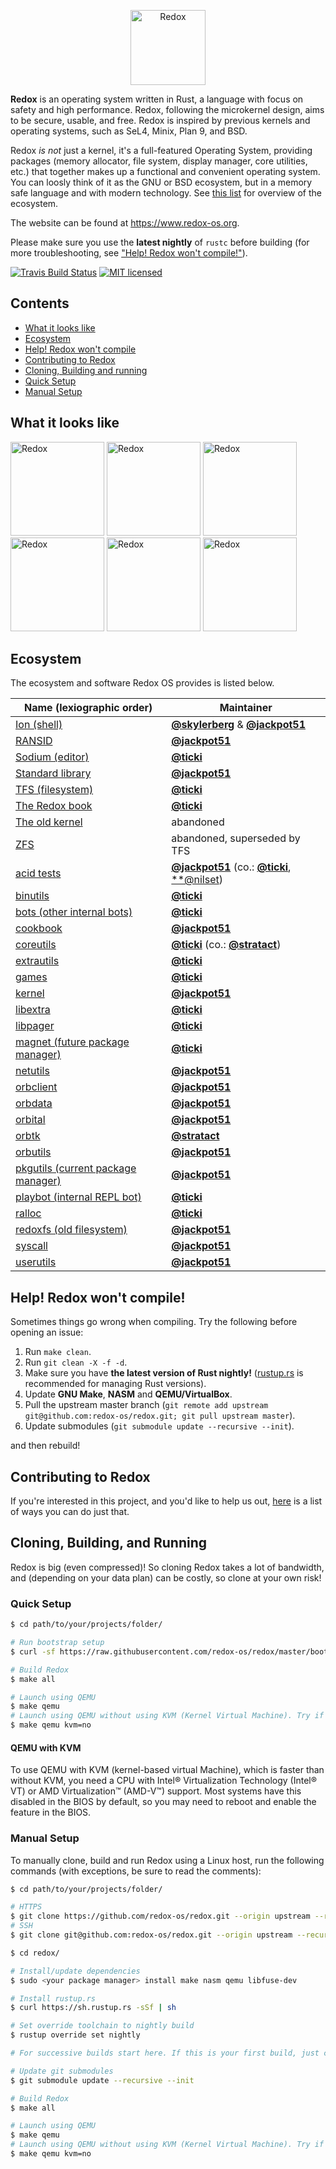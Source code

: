 <p align="center">
<img alt="Redox" height="120" src="https://github.com/redox-os/assets/raw/master/logo.png">
</p>

**Redox** is an operating system written in Rust, a language with focus on safety and high performance. Redox, following the microkernel design, aims to be secure, usable, and free. Redox is inspired by previous kernels and operating systems, such as SeL4, Minix, Plan 9, and BSD.

Redox _is not_ just a kernel, it's a full-featured Operating System, providing packages (memory allocator, file system, display manager, core utilities, etc.) that together makes up a functional and convenient operating system. You can loosly think of it as the GNU or BSD ecosystem, but in a memory safe language and with modern technology. See [this list](#ecosystem) for overview of the ecosystem.

The website can be found at https://www.redox-os.org.

Please make sure you use the **latest nightly** of `rustc` before building (for more troubleshooting, see ["Help! Redox won't compile!"](#compile-help)).

[![Travis Build Status](https://travis-ci.org/redox-os/redox.svg?branch=master)](https://travis-ci.org/redox-os/redox)
[![MIT licensed](https://img.shields.io/badge/license-MIT-blue.svg)](./LICENSE.md)

## Contents

* [What it looks like](#what-it-looks-like)
* [Ecosystem](#ecosystem)
* [Help! Redox won't compile](#compile-help)
* [Contributing to Redox](#contributing)
* [Cloning, Building and running](#cloning-building-running)
 * [Quick Setup](#quick-setup)
 * [Manual Setup](#manual-setup)

## <a name="what-it-looks-like"> What it looks like </a>

<img alt="Redox" height="150" src="https://github.com/redox-os/assets/raw/master/screenshots/Desktop.png">
<img alt="Redox" height="150" src="https://github.com/redox-os/assets/raw/master/screenshots/Fancy_opacity.png">
<img alt="Redox" height="150" src="https://github.com/redox-os/assets/raw/master/screenshots/File_manager.png">

<img alt="Redox" height="150" src="https://github.com/redox-os/assets/raw/master/screenshots/Sodium_v1.png">
<img alt="Redox" height="150" src="https://github.com/redox-os/assets/raw/master/screenshots/Boot.png">
<img alt="Redox" height="150" src="https://github.com/redox-os/assets/raw/master/screenshots/start.png">

## <a name="ecosystem"> Ecosystem </a>

The ecosystem and software Redox OS provides is listed below.

| Name (lexiographic order)                                            | Maintainer
|----------------------------------------------------------------------|---------------------------
| [Ion (shell)](../../../../redox-os/ion)                              | [**@skylerberg**](../../../../skylerberg) & [**@jackpot51**](../../../../jackpot51)
| [RANSID](../../../../redox-os/ransid)                                | [**@jackpot51**](../../../../jackpot51)
| [Sodium (editor)](../../../../redox-os/sodium)                       | [**@ticki**](../../../../ticki)
| [Standard library](../../../../redox-os/libstd)                      | [**@jackpot51**](../../../../jackpot51)
| [TFS (filesystem)](../../../..../../../../ticki/tfs)                 | [**@ticki**](../../../../ticki)
| [The Redox book](../../../../redox-os/book)                          | [**@ticki**](../../../../ticki)
| [The old kernel](../../../../redox-os/old)                           | abandoned
| [ZFS](../../../../redox-os/zfs)                                      | abandoned, superseded by TFS
| [acid tests](../../../../redox-os/acid)                              | [**@jackpot51**](../../../../jackpot51) (co.: [**@ticki**](../../../../ticki), [**@nilset](../../../../nilset))
| [binutils](../../../../redox-os/binutils)                            | [**@ticki**](../../../../ticki)
| [bots (other internal bots)](../../../../redox-os/bots)              | [**@ticki**](../../../../ticki)
| [cookbook](../../../../redox-os/cookbook)                            | [**@jackpot51**](../../../../jackpot51)
| [coreutils](../../../../redox-os/coreutils)                          | [**@ticki**](../../../../ticki) (co.: [**@stratact**](../../../../stratact))
| [extrautils](../../../../redox-os/extrautils)                        | [**@ticki**](../../../../ticki)
| [games](../../../../redox-os/games)                                  | [**@ticki**](../../../../ticki)
| [kernel](../../../../redox-os/kernel)                                | [**@jackpot51**](../../../../jackpot51)
| [libextra](../../../../redox-os/libextra)                            | [**@ticki**](../../../../ticki)
| [libpager](../../../../redox-os/libpager)                            | [**@ticki**](../../../../ticki)
| [magnet (future package manager)](../../../../redox-os/magnet)       | [**@ticki**](../../../../ticki)
| [netutils](../../../../redox-os/netutils)                            | [**@jackpot51**](../../../../jackpot51)
| [orbclient](../../../../redox-os/orbclient)                          | [**@jackpot51**](../../../../jackpot51)
| [orbdata](../../../../redox-os/orbdata)                              | [**@jackpot51**](../../../../jackpot51)
| [orbital](../../../../redox-os/orbital)                              | [**@jackpot51**](../../../../jackpot51)
| [orbtk](../../../../redox-os/orbtk)                                  | [**@stratact**](../../../../stratact)
| [orbutils](../../../../redox-os/orbutils)                            | [**@jackpot51**](../../../../jackpot51)
| [pkgutils (current package manager)](../../../../redox-os/pkgutils)  | [**@jackpot51**](../../../../jackpot51)
| [playbot (internal REPL bot)](../../../../redox-os/platbot)          | [**@ticki**](../../../../ticki)
| [ralloc](../../../../redox-os/ralloc)                                | [**@ticki**](../../../../ticki)
| [redoxfs (old filesystem)](../../../../redox-os/redoxfs)             | [**@jackpot51**](../../../../jackpot51)
| [syscall](../../../../redox-os/syscall)                              | [**@jackpot51**](../../../../jackpot51)
| [userutils](../../../../redox-os/userutils)                          | [**@jackpot51**](../../../../jackpot51)

## <a name="compile-help"> Help! Redox won't compile! </a>

Sometimes things go wrong when compiling. Try the following before opening an issue:

1. Run `make clean`.
2. Run `git clean -X -f -d`.
3. Make sure you have **the latest version of Rust nightly!** ([rustup.rs](https://www.rustup.rs) is recommended for managing Rust versions).
4. Update **GNU Make**, **NASM** and **QEMU/VirtualBox**.
5. Pull the upstream master branch (`git remote add upstream git@github.com:redox-os/redox.git; git pull upstream master`).
6. Update submodules (`git submodule update --recursive --init`).

and then rebuild!

## <a name="contributing"> Contributing to Redox </a>

If you're interested in this project, and you'd like to help us out, [here](CONTRIBUTING.md) is a list of ways you can do just that.

## <a name="cloning-building-running"> Cloning, Building, and Running </a>

Redox is big (even compressed)! So cloning Redox takes a lot of bandwidth, and (depending on your data plan) can be costly, so clone at your own risk!

### <a name="quick-setup" /> Quick Setup </a>

```bash
$ cd path/to/your/projects/folder/

# Run bootstrap setup
$ curl -sf https://raw.githubusercontent.com/redox-os/redox/master/bootstrap.sh -o bootstrap.sh && bash -e bootstrap.sh

# Build Redox
$ make all

# Launch using QEMU
$ make qemu
# Launch using QEMU without using KVM (Kernel Virtual Machine). Try if QEMU gives an error.
$ make qemu kvm=no
```

#### QEMU with KVM

To use QEMU with KVM (kernel-based virtual Machine), which is faster than without KVM, you need a CPU with Intel® Virtualization Technology (Intel® VT) or AMD Virtualization™ (AMD-V™) support. Most systems have this disabled in the BIOS by default, so you may need to reboot and enable the feature in the BIOS.

### <a name="manual-setup"> Manual Setup </a>

To manually clone, build and run Redox using a Linux host, run the following commands (with exceptions, be sure to read the comments):
```bash
$ cd path/to/your/projects/folder/

# HTTPS
$ git clone https://github.com/redox-os/redox.git --origin upstream --recursive
# SSH
$ git clone git@github.com:redox-os/redox.git --origin upstream --recursive

$ cd redox/

# Install/update dependencies
$ sudo <your package manager> install make nasm qemu libfuse-dev

# Install rustup.rs
$ curl https://sh.rustup.rs -sSf | sh

# Set override toolchain to nightly build
$ rustup override set nightly

# For successive builds start here. If this is your first build, just continue

# Update git submodules
$ git submodule update --recursive --init

# Build Redox
$ make all

# Launch using QEMU
$ make qemu
# Launch using QEMU without using KVM (Kernel Virtual Machine). Try if QEMU gives an error.
$ make qemu kvm=no
```
